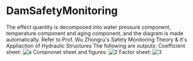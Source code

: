 # DamSafetyMonitoring
The effect quantity is decomposed into water pressure component, temperature component and aging component, and the diagram is made automatically.  Refer to Prof. Wu Zhongru's Safety Monitoring Theory &amp; It's Appliaction of Hydraulic Structures 
The following are outputs:
Coefficient sheet:
![a](https://github.com/xiaolinmu/DamSafetyMonitoring/assets/86880374/600328d7-6e7e-43c5-b948-a734da2455d4)
Compnonet sheet and figures:
![2](https://github.com/xiaolinmu/DamSafetyMonitoring/assets/86880374/9fae03ca-da09-450f-acde-6d03a2477962)
Factor sheet:
![3](https://github.com/xiaolinmu/DamSafetyMonitoring/assets/86880374/42fbc8be-b2b0-4144-869e-adfef273c881)

